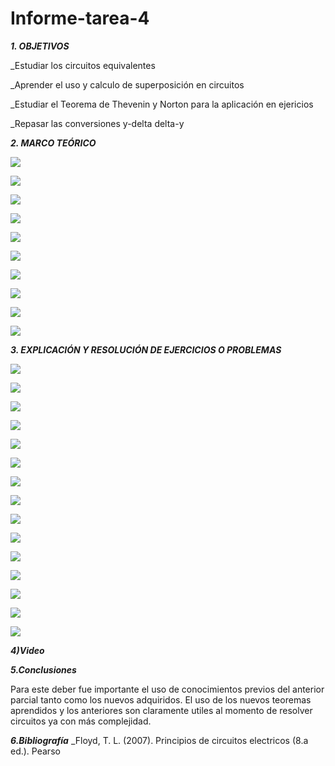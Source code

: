 # Informe-tarea-4

***1. OBJETIVOS***

_Estudiar los circuitos equivalentes

_Aprender el uso y calculo de superposición en circuitos

_Estudiar el Teorema de Thevenin y Norton para la aplicación en ejericios

_Repasar las conversiones y-delta delta-y

***2. MARCO TEÓRICO*** 

![](https://github.com/smvaca2/Informe-tarea-4/blob/63361dd410935240d76d01e16a8e77ac74cf554f/t1.PNG)

![](https://github.com/smvaca2/Informe-tarea-4/blob/63361dd410935240d76d01e16a8e77ac74cf554f/t2.PNG)

![](https://github.com/smvaca2/Informe-tarea-4/blob/63361dd410935240d76d01e16a8e77ac74cf554f/t3.PNG)

![](https://github.com/smvaca2/Informe-tarea-4/blob/63361dd410935240d76d01e16a8e77ac74cf554f/t4.PNG)

![](https://github.com/smvaca2/Informe-tarea-4/blob/63361dd410935240d76d01e16a8e77ac74cf554f/t5.PNG)

![](https://github.com/smvaca2/Informe-tarea-4/blob/63361dd410935240d76d01e16a8e77ac74cf554f/t6.PNG)

![](https://github.com/smvaca2/Informe-tarea-4/blob/63361dd410935240d76d01e16a8e77ac74cf554f/t7.PNG)

![](https://github.com/smvaca2/Informe-tarea-4/blob/63361dd410935240d76d01e16a8e77ac74cf554f/t8.PNG)

![](https://github.com/smvaca2/Informe-tarea-4/blob/63361dd410935240d76d01e16a8e77ac74cf554f/t9.PNG)

![](https://github.com/smvaca2/Informe-tarea-4/blob/63361dd410935240d76d01e16a8e77ac74cf554f/t10.PNG)

***3. EXPLICACIÓN Y RESOLUCIÓN DE EJERCICIOS O PROBLEMAS***

![](https://github.com/smvaca2/Informe-tarea-4/blob/de8d2a5ba6de0ecf1995ee7d49376f051d515911/1.PNG)

![](https://github.com/smvaca2/Informe-tarea-4/blob/de8d2a5ba6de0ecf1995ee7d49376f051d515911/2.PNG)

![](https://github.com/smvaca2/Informe-tarea-4/blob/de8d2a5ba6de0ecf1995ee7d49376f051d515911/3.PNG)

![](https://github.com/smvaca2/Informe-tarea-4/blob/de8d2a5ba6de0ecf1995ee7d49376f051d515911/4.PNG)

![](https://github.com/smvaca2/Informe-tarea-4/blob/de8d2a5ba6de0ecf1995ee7d49376f051d515911/5.PNG)

![](https://github.com/smvaca2/Informe-tarea-4/blob/de8d2a5ba6de0ecf1995ee7d49376f051d515911/6.PNG)

![](https://github.com/smvaca2/Informe-tarea-4/blob/de8d2a5ba6de0ecf1995ee7d49376f051d515911/7.PNG)

![](https://github.com/smvaca2/Informe-tarea-4/blob/de8d2a5ba6de0ecf1995ee7d49376f051d515911/8.PNG)

![](https://github.com/smvaca2/Informe-tarea-4/blob/9da9a6ea5b6f1353b2a937266b6e3adfcd052c76/9.PNG)

![](https://github.com/smvaca2/Informe-tarea-4/blob/9da9a6ea5b6f1353b2a937266b6e3adfcd052c76/10.PNG)

![](https://github.com/smvaca2/Informe-tarea-4/blob/9da9a6ea5b6f1353b2a937266b6e3adfcd052c76/11.PNG)

![](https://github.com/smvaca2/Informe-tarea-4/blob/9da9a6ea5b6f1353b2a937266b6e3adfcd052c76/12.PNG)

![](https://github.com/smvaca2/Informe-tarea-4/blob/9da9a6ea5b6f1353b2a937266b6e3adfcd052c76/13.PNG)

![](https://github.com/smvaca2/Informe-tarea-4/blob/9da9a6ea5b6f1353b2a937266b6e3adfcd052c76/14.PNG)

![](https://github.com/smvaca2/Informe-tarea-4/blob/9da9a6ea5b6f1353b2a937266b6e3adfcd052c76/15.PNG)

***4)Video***


***5.Conclusiones***

Para este deber fue importante el uso de conocimientos previos del anterior parcial tanto como los nuevos adquiridos. El uso de los nuevos teoremas aprendidos y los anteriores son claramente utiles al momento de resolver circuitos ya con más complejidad.

***6.Bibliografía***
_Floyd, T. L. (2007). Principios de circuitos electricos (8.a ed.). Pearso
